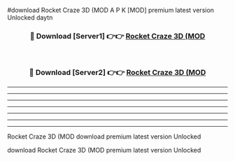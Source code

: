 #download Rocket Craze 3D (MOD A P K [MOD] premium latest version Unlocked daytn 



<div align="center">
<h3>🔴 Download [Server1] 👉👉 <a href="https://apkdownload3.web.app/">Rocket Craze 3D (MOD</a></h3><br>

<h3>🔴 Download [Server2] 👉👉 <a href="https://apkdownload3.web.app/">Rocket Craze 3D (MOD</a></h3>
</div>





----------------------------------------------------------

----------------------------------------------------------

----------------------------------------------------------

----------------------------------------------------------

----------------------------------------------------------

----------------------------------------------------------

----------------------------------------------------------

Rocket Craze 3D (MOD download premium latest version Unlocked

download Rocket Craze 3D (MOD premium latest version Unlocked
